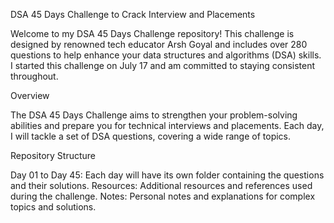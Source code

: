 DSA 45 Days Challenge to Crack Interview and Placements

Welcome to my DSA 45 Days Challenge repository! This challenge is designed by renowned tech educator Arsh Goyal and includes over 280 questions to help enhance your data structures and algorithms (DSA) skills. I started this challenge on July 17 and am committed to staying consistent throughout.

Overview

The DSA 45 Days Challenge aims to strengthen your problem-solving abilities and prepare you for technical interviews and placements. Each day, I will tackle a set of DSA questions, covering a wide range of topics.

Repository Structure

Day 01 to Day 45: Each day will have its own folder containing the questions and their solutions.
Resources: Additional resources and references used during the challenge.
Notes: Personal notes and explanations for complex topics and solutions.


